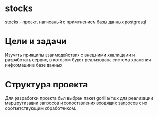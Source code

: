 # stocks

stocks - проект, написаный с применением базы данных postgresql

# Цели и задачи

Изучить принципы взаимодействия с внешними хналищами и разработать сервис, в котором будет реализована система хранения информации в базе данных.

# Структура проекта

Для разработки проекта был выбран пакет gorilla/mux для реализации маршрутизации запросов и сопоставления входящих запросов с их соответствующим обработчиком.

